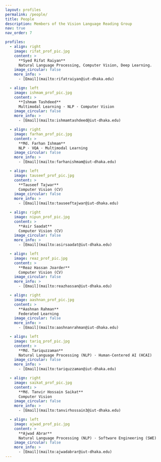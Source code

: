 ```yaml
---
layout: profiles
permalink: /people/
title: People
description: Members of the Vision Language Reading Group
nav: true
nav_order: 7

profiles:
  - align: right
    image: rifat_prof_pic.jpg
    content: >
      **Syed Rifat Raiyan**  
      Natural Language Processing, Computer Vision, Deep Learning.
    image_circular: false
    more_info: >
      - [Email](mailto:rifatraiyan@iut-dhaka.edu)

  - align: left
    image: ishmam_prof_pic.jpg
    content: >
      **Ishmam Tashdeed**  
      Multimodal Learning · NLP · Computer Vision
    image_circular: false
    more_info: >
      - [Email](mailto:ishmamtashdeed@iut-dhaka.edu)

  - align: right
    image: farhan_prof_pic.jpg
    content: >
      **Md. Farhan Ishmam**  
      NLP · VQA · Multimodal Learning
    image_circular: false
    more_info: >
      - [Email](mailto:farhanishmam@iut-dhaka.edu)

  - align: left
    image: tauseef_prof_pic.jpg
    content: >
      **Tauseef Tajwar**  
      Computer Vision (CV)
    image_circular: false
    more_info: >
      - [Email](mailto:tauseeftajwar@iut-dhaka.edu)

  - align: right
    image: nipun_prof_pic.jpg
    content: >
      **Asir Saadat**  
      Computer Vision (CV)
    image_circular: false
    more_info: >
      - [Email](mailto:asirsaadat@iut-dhaka.edu)

  - align: left
    image: reaz_prof_pic.jpg
    content: >
      **Reaz Hassan Joarder**  
      Computer Vision (CV)
    image_circular: false
    more_info: >
      - [Email](mailto:reazhassan@iut-dhaka.edu)

  - align: right
    image: aashnan_prof_pic.jpg
    content: >
      **Aashnan Rahman**  
      Federated Learning
    image_circular: false
    more_info: >
      - [Email](mailto:aashnanrahman@iut-dhaka.edu)

  - align: left
    image: tariq_prof_pic.jpg
    content: >
      **Md. Tariquzzaman**  
      Natural Language Processing (NLP) · Human-Centered AI (HCAI)
    image_circular: false
    more_info: >
      - [Email](mailto:tariquzzaman@iut-dhaka.edu)

  - align: right
    image: saikat_prof_pic.jpg
    content: >
      **Md. Tanvir Hossain Saikat**  
      Computer Vision
    image_circular: false
    more_info: >
      - [Email](mailto:tanvirhossain3@iut-dhaka.edu)

  - align: left
    image: ajwad_prof_pic.jpg
    content: >
      **Ajwad Abrar**  
      Natural Language Processing (NLP) · Software Engineering (SWE)
    image_circular: false
    more_info: >
      - [Email](mailto:ajwadabrar@iut-dhaka.edu)
---
```


